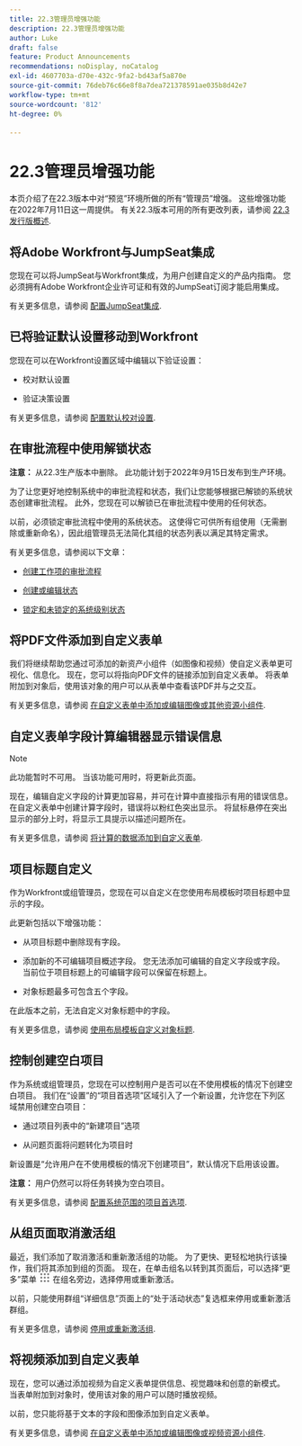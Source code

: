 ```yaml
---
title: 22.3管理员增强功能
description: 22.3管理员增强功能
author: Luke
draft: false
feature: Product Announcements
recommendations: noDisplay, noCatalog
exl-id: 4607703a-d70e-432c-9fa2-bd43af5a870e
source-git-commit: 76deb76c66e8f8a7dea721378591ae035b8d42e7
workflow-type: tm+mt
source-wordcount: '812'
ht-degree: 0%

---
```


# 22.3管理员增强功能

本页介绍了在22.3版本中对“预览”环境所做的所有“管理员”增强。 这些增强功能在2022年7月11日这一周提供。 有关22.3版本可用的所有更改列表，请参阅 [22.3发行版概述](/help/quicksilver/product-announcements/product-releases/22.3-release-activity/22-3-release-overview.md).

## 将Adobe Workfront与JumpSeat集成

您现在可以将JumpSeat与Workfront集成，为用户创建自定义的产品内指南。 您必须拥有Adobe Workfront企业许可证和有效的JumpSeat订阅才能启用集成。

有关更多信息，请参阅 [配置JumpSeat集成](/help/quicksilver/administration-and-setup/configure-integrations/configure-jumpseat.md).

## 已将验证默认设置移动到Workfront

您现在可以在Workfront设置区域中编辑以下验证设置：

* 校对默认设置

* 验证决策设置

有关更多信息，请参阅 [配置默认校对设置](/help/quicksilver/administration-and-setup/manage-workfront/configure-proofing/configure-default-proof-settings.md).

## 在审批流程中使用解锁状态

**注意：** 从22.3生产版本中删除。 此功能计划于2022年9月15日发布到生产环境。

为了让您更好地控制系统中的审批流程和状态，我们让您能够根据已解锁的系统状态创建审批流程。 此外，您现在可以解锁已在审批流程中使用的任何状态。

以前，必须锁定审批流程中使用的系统状态。 这使得它可供所有组使用（无需删除或重新命名），因此组管理员无法简化其组的状态列表以满足其特定需求。

有关更多信息，请参阅以下文章：

* [创建工作项的审批流程](/help/quicksilver/administration-and-setup/customize-workfront/configure-approval-milestone-processes/create-approval-processes.md)

* [创建或编辑状态](/help/quicksilver/administration-and-setup/customize-workfront/creating-custom-status-and-priority-labels/create-or-edit-a-status.md)

* [锁定和未锁定的系统级别状态](/help/quicksilver/administration-and-setup/customize-workfront/creating-custom-status-and-priority-labels/lock-or-unlock-a-custom-system-level-status.md)


## 将PDF文件添加到自定义表单

我们将继续帮助您通过可添加的新资产小组件（如图像和视频）使自定义表单更可视化、信息化。 现在，您可以将指向PDF文件的链接添加到自定义表单。 将表单附加到对象后，使用该对象的用户可以从表单中查看该PDF并与之交互。

有关更多信息，请参阅 [在自定义表单中添加或编辑图像或其他资源小组件](/help/quicksilver/administration-and-setup/customize-workfront/create-manage-custom-forms/add-widget-or-edit-its-properties-in-a-custom-form.md).

## 自定义表单字段计算编辑器显示错误信息

>[!NOTE]
>
>此功能暂时不可用。 当该功能可用时，将更新此页面。

现在，编辑自定义字段的计算更加容易，并可在计算中直接指示有用的错误信息。 在自定义表单中创建计算字段时，错误将以粉红色突出显示。 将鼠标悬停在突出显示的部分上时，将显示工具提示以描述问题所在。

有关更多信息，请参阅 [将计算的数据添加到自定义表单](/help/quicksilver/administration-and-setup/customize-workfront/create-manage-custom-forms/add-calculated-data-to-custom-form.md).

## 项目标题自定义

作为Workfront或组管理员，您现在可以自定义在您使用布局模板时项目标题中显示的字段。

此更新包括以下增强功能：

* 从项目标题中删除现有字段。

* 添加新的不可编辑项目概述字段。 您无法添加可编辑的自定义字段或字段。 当前位于项目标题上的可编辑字段可以保留在标题上。

* 对象标题最多可包含五个字段。


在此版本之前，无法自定义对象标题中的字段。

有关更多信息，请参阅 [使用布局模板自定义对象标题](/help/quicksilver/administration-and-setup/customize-workfront/use-layout-templates/customize-object-headers.md).

## 控制创建空白项目

作为系统或组管理员，您现在可以控制用户是否可以在不使用模板的情况下创建空白项目。 我们在“设置”的“项目首选项”区域引入了一个新设置，允许您在下列区域禁用创建空白项目：

* 通过项目列表中的“新建项目”选项

* 从问题页面将问题转化为项目时


新设置是“允许用户在不使用模板的情况下创建项目”，默认情况下启用该设置。

**注意：** 用户仍然可以将任务转换为空白项目。

有关更多信息，请参阅 [配置系统范围的项目首选项](/help/quicksilver/administration-and-setup/set-up-workfront/configure-system-defaults/set-project-preferences.md).

## 从组页面取消激活组

最近，我们添加了取消激活和重新激活组的功能。 为了更快、更轻松地执行该操作，我们将其添加到组的页面。 现在，在单击组名以转到其页面后，可以选择“更多”菜单 ![](/help/quicksilver/administration-and-setup/manage-groups/create-and-manage-groups/assets/main-menu-icon.png) 在组名旁边，选择停用或重新激活。

以前，只能使用群组“详细信息”页面上的“处于活动状态”复选框来停用或重新激活群组。

有关更多信息，请参阅 [停用或重新激活组](/help/quicksilver/administration-and-setup/manage-groups/create-and-manage-groups/deactivate-or-reactivate-a-group.md).

## 将视频添加到自定义表单

现在，您可以通过添加视频为自定义表单提供信息、视觉趣味和创意的新模式。 当表单附加到对象时，使用该对象的用户可以随时播放视频。

以前，您只能将基于文本的字段和图像添加到自定义表单。

有关更多信息，请参阅 [在自定义表单中添加或编辑图像或视频资源小组件](/help/quicksilver/administration-and-setup/customize-workfront/create-manage-custom-forms/add-widget-or-edit-its-properties-in-a-custom-form.md).

